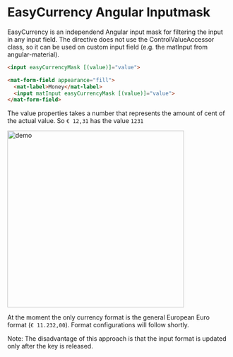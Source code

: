 # EasyCurrency Angular Inputmask

EasyCurrency is an independend Angular input mask for filtering the input in any input field. The directive does not use the ControlValueAccessor class, so it can be used on custom input field (e.g. the matInput from angular-material). 

```html
<input easyCurrencyMask [(value)]="value">

<mat-form-field appearance="fill">
  <mat-label>Money</mat-label>
  <input matInput easyCurrencyMask [(value)]="value">
</mat-form-field>
```
The value properties takes a number that represents the amount of cent of the actual value. So `€ 12,31` has the value `1231`

<img src="https://user-images.githubusercontent.com/12057307/130602105-68cf756d-a2dd-4d6a-a13a-9ef2b66818f0.gif" alt="demo" width="400"/>

At the moment the only currency format is the general European Euro format (`€ 11.232,00`). Format configurations will follow shortly.

Note: The disadvantage of this approach is that the input format is updated only after the key is released.
